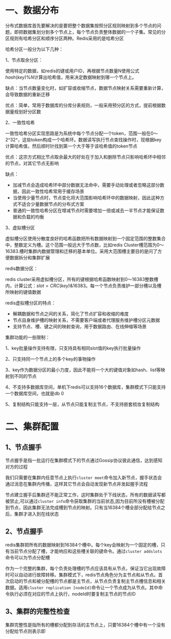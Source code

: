 # 一、数据分布

分布式数据库首先要解决的是要把整个数据集按照分区规则映射到多个节点的问题，即把数据集划分到多个节点上，每个节点负责整体数据的一个子集。常见的分区规则有哈希分区和顺序分区两种。Redis采用的是哈希分区

哈希分区一般分为以下几种：

1、节点取余分区：

使用特定的数据，如redis的键或用户ID，再根据节点数量N使用公式$hash(key)$%$N$计算出哈希值，用来决定数据映射到哪一个节点上。

缺点：当节点数量变化时，如扩容或收缩节点，数据节点映射关系需要重新计算，会导致数据的重新迁移

优点：简单，常用于数据库的分库分表规则，一般采用预分区的方式，提前根据数据量规划好分区数

2、一致性哈希

一致性哈希分区实现思路是为系统中每个节点分配一个token，范围一般在0～2^32^，这些token构成一个哈希环。数据读写执行节点查找操作时，现根据key计算哈希值，然后顺时针找到第一个大于等于该哈希值的token节点

优点：这宗方式相比节点取余最大的好处在于加入和删除节点只影响哈希环中相邻的节点，对其它节点无影响

缺点： 

- 加减节点会造成哈希环中部分数据无法命中，需要手动处理或者忽略这部分数据，因此一致性哈希常用于缓存场景
- 当使用少量节点时，节点变化将大范围影响哈希环中的数据映射，因此这种方式不适合少量数据节点的分布式方案
- 普通的一致性哈希分区在增减节点时需要增加一倍或减去一半节点才能保证数据和负载的均衡

3、虚拟槽分区

 虚拟槽分区使用分散度良好的哈希函数把所有数据映射到一个固定范围的整数集合中，整数定义为槽。这个范围一般远大于节点数，比如redis Cluster槽范围为0～16383.槽时集群内数据管理和迁移的基本单位。采用大范围槽主要目的是问了方便数据拆分和集群扩展

redis数据分区： 

redis cluster采用虚拟槽分区，所有的键根据哈希函数映射到0～16383整数槽内，计算公式：$slot=CRC(key)$&$16383$。每一个节点负责维护一部分槽以及槽所映射的键值数据

redis虚拟槽分区的特点：

- 解耦数据和节点之间的关系，简化了节点扩容和收缩的难度
- 节点自身维护槽的映射关系，不需要客户端或者代理服务维护槽分区元数据
- 支持节点、槽、键之间的映射查询，用于数据路由、在线伸缩等场景 

集群功能的一些限制：

1、key批量操作支持有限，只支持具有相同slot值的key执行批量操作

2、只支持同一个节点上的多个key的事物操作

3、key作为数据分区的最小力度，因此不能将一个大的键值对象如hash、list等映射到不同的节点

4、不支持多数据库空间，单机下redis可以支持16个数据库，集群模式下只能支持一个数据库空间，也就是db 0

5、复制结构只能支持一层，从节点只能复制主节点，不支持嵌套梳妆复制结构

# 二、集群配置

## 1、节点握手

节点握手是指一批运行在集群模式下的节点通过Gossip协议彼此通信，达到感知对方的过程

我们只需要在集群内任意节点上执行`cluster meet`命令加入新节点，握手状态会通过消息在集群内传播，这样其它节点会自动发现新节点并发起握手流程

节点建立握手后集群还不能正常工作，这时集群处于下线状态，所有的数据读写都被禁止,可以通过`cluster info`命令获取集群的当前状态,因为目前所没有槽被分配到节点，因此集群无法完成槽到节点的映射。只有当16384个槽全部分配给节点之后，集群才进入到在线状态

## 2、节点握手

redis集群把所有的数据映射到16384个槽中。每个key会映射为一个固定的槽，只有当前节点分配了槽，才能响应和这些槽关联的键命令。通过`cluster addslots`命令可以为节点分配槽

作为一个完整的集群，每个负责处理槽的节点应该具有从节点，保证当它出现故障时可以自动进行故障转移。集群模式下，redis节点角色分为主节点和从节点。首次启动的节点和被分配槽的节点都是主节点，从节点负责复制主节点槽信息和相关数据。适用`cluster replication [nodeId]`命令让一个节点成为从节点。其中命令执行必须在对应的节点上执行，nodeId时要复制主节点的节点ID

## 3、集群的完整性检查

集群完整性是指所有的槽都分配到存活的主节点上，只要16384个槽中有一个没有分配给节点则表示即 